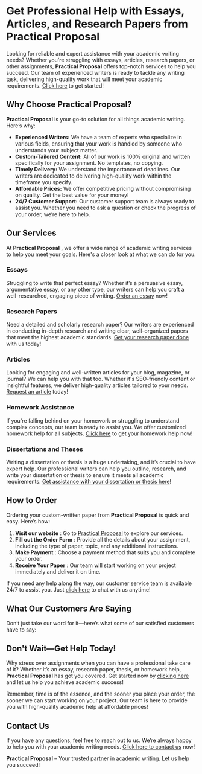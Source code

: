 # Get Professional Help with Essays, Articles, and Research Papers from Practical Proposal

Looking for reliable and expert assistance with your academic writing needs? Whether you're struggling with essays, articles, research papers, or other assignments, **Practical Proposal** offers top-notch services to help you succeed. Our team of experienced writers is ready to tackle any writing task, delivering high-quality work that will meet your academic requirements. [Click here](https://tinyurl.com/topessay?keyword=practical+proposal) to get started!

## Why Choose Practical Proposal?

**Practical Proposal** is your go-to solution for all things academic writing. Here’s why:

- **Experienced Writers:** We have a team of experts who specialize in various fields, ensuring that your work is handled by someone who understands your subject matter.
- **Custom-Tailored Content:** All of our work is 100% original and written specifically for your assignment. No templates, no copying.
- **Timely Delivery:** We understand the importance of deadlines. Our writers are dedicated to delivering high-quality work within the timeframe you specify.
- **Affordable Prices:** We offer competitive pricing without compromising on quality. Get the best value for your money!
- **24/7 Customer Support:** Our customer support team is always ready to assist you. Whether you need to ask a question or check the progress of your order, we’re here to help.

## Our Services

At **Practical Proposal** , we offer a wide range of academic writing services to help you meet your goals. Here's a closer look at what we can do for you:

### Essays

Struggling to write that perfect essay? Whether it’s a persuasive essay, argumentative essay, or any other type, our writers can help you craft a well-researched, engaging piece of writing. [Order an essay](https://tinyurl.com/topessay?keyword=practical+proposal) now!

### Research Papers

Need a detailed and scholarly research paper? Our writers are experienced in conducting in-depth research and writing clear, well-organized papers that meet the highest academic standards. [Get your research paper done](https://tinyurl.com/topessay?keyword=practical+proposal) with us today!

### Articles

Looking for engaging and well-written articles for your blog, magazine, or journal? We can help you with that too. Whether it's SEO-friendly content or insightful features, we deliver high-quality articles tailored to your needs. [Request an article](https://tinyurl.com/topessay?keyword=practical+proposal) today!

### Homework Assistance

If you're falling behind on your homework or struggling to understand complex concepts, our team is ready to assist you. We offer customized homework help for all subjects. [Click here](https://tinyurl.com/topessay?keyword=practical+proposal) to get your homework help now!

### Dissertations and Theses

Writing a dissertation or thesis is a huge undertaking, and it’s crucial to have expert help. Our professional writers can help you outline, research, and write your dissertation or thesis to ensure it meets all academic requirements. [Get assistance with your dissertation or thesis here](https://tinyurl.com/topessay?keyword=practical+proposal)!

## How to Order

Ordering your custom-written paper from **Practical Proposal** is quick and easy. Here’s how:

1. **Visit our website** : Go to [Practical Proposal](https://tinyurl.com/topessay?keyword=practical+proposal) to explore our services.
2. **Fill out the Order Form** : Provide all the details about your assignment, including the type of paper, topic, and any additional instructions.
3. **Make Payment** : Choose a payment method that suits you and complete your order.
4. **Receive Your Paper** : Our team will start working on your project immediately and deliver it on time.

If you need any help along the way, our customer service team is available 24/7 to assist you. Just [click here](https://tinyurl.com/topessay?keyword=practical+proposal) to chat with us anytime!

## What Our Customers Are Saying

Don’t just take our word for it—here’s what some of our satisfied customers have to say:

## Don't Wait—Get Help Today!

Why stress over assignments when you can have a professional take care of it? Whether it’s an essay, research paper, thesis, or homework help, **Practical Proposal** has got you covered. Get started now by [clicking here](https://tinyurl.com/topessay?keyword=practical+proposal) and let us help you achieve academic success!

Remember, time is of the essence, and the sooner you place your order, the sooner we can start working on your project. Our team is here to provide you with high-quality academic help at affordable prices!

## Contact Us

If you have any questions, feel free to reach out to us. We’re always happy to help you with your academic writing needs. [Click here to contact us](https://tinyurl.com/topessay?keyword=practical+proposal) now!

<footer>
  <p><strong>Practical Proposal</strong> – Your trusted partner in academic writing. Let us help you succeed!</p>
</footer>
